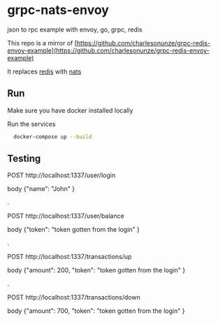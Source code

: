# grpc-nats-envoy

json to rpc example with envoy, go, grpc, redis

This repo is a mirror of [https://github.com/charlesonunze/grpc-redis-envoy-example](https://github.com/charlesonunze/grpc-redis-envoy-example)

It replaces [redis](https://redis.io/) with [nats](https://nats.io/)

## Run

Make sure you have docker installed locally

Run the services

```bash
  docker-compose up --build
```

## Testing

POST http://localhost:1337/user/login

body {"name": "John" }

.

POST http://localhost:1337/user/balance

body {"token": "token gotten from the login" }

.

POST http://localhost:1337/transactions/up

body {"amount": 200, "token": "token gotten from the login" }

.

POST http://localhost:1337/transactions/down

body {"amount": 700, "token": "token gotten from the login" }
